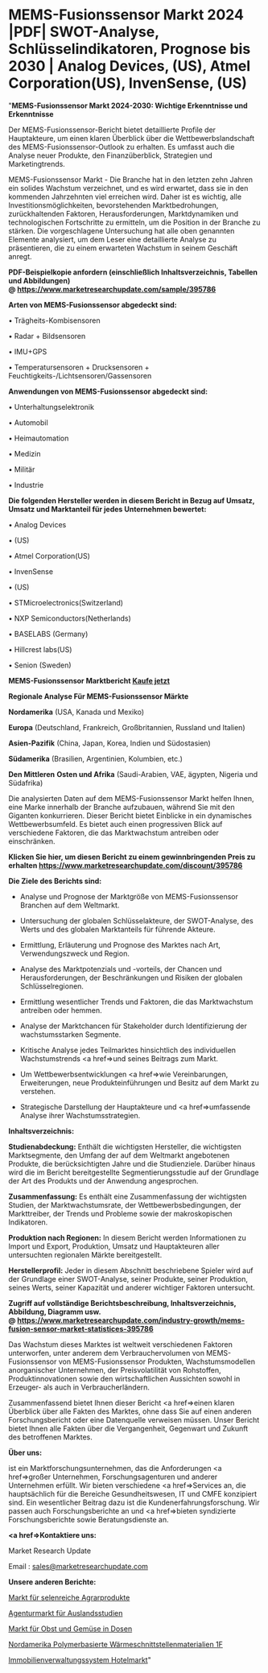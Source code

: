 # MEMS-Fusionssensor Markt 2024 |PDF| SWOT-Analyse, Schlüsselindikatoren, Prognose bis 2030 | Analog Devices, (US), Atmel Corporation(US), InvenSense, (US)

"<strong>MEMS-Fusionssensor Markt 2024-2030: Wichtige Erkenntnisse und Erkenntnisse</strong>

Der MEMS-Fusionssensor-Bericht bietet detaillierte Profile der Hauptakteure, um einen klaren Überblick über die Wettbewerbslandschaft des MEMS-Fusionssensor-Outlook zu erhalten. Es umfasst auch die Analyse neuer Produkte, den Finanzüberblick, Strategien und Marketingtrends.

MEMS-Fusionssensor Markt - Die Branche hat in den letzten zehn Jahren ein solides Wachstum verzeichnet, und es wird erwartet, dass sie in den kommenden Jahrzehnten viel erreichen wird. Daher ist es wichtig, alle Investitionsmöglichkeiten, bevorstehenden Marktbedrohungen, zurückhaltenden Faktoren, Herausforderungen, Marktdynamiken und technologischen Fortschritte zu ermitteln, um die Position in der Branche zu stärken. Die vorgeschlagene Untersuchung hat alle oben genannten Elemente analysiert, um dem Leser eine detaillierte Analyse zu präsentieren, die zu einem erwarteten Wachstum in seinem Geschäft anregt.

<strong><b>PDF-Beispielkopie anfordern (einschließlich Inhaltsverzeichnis, Tabellen und Abbildungen) @ </b></strong><strong><a href=https://www.marketresearchupdate.com/sample/395786><strong>https://www.marketresearchupdate.com/sample/395786</u></a></strong></strong>

<strong>Arten von MEMS-Fusionssensor abgedeckt sind:</strong>

• Trägheits-Kombisensoren

• Radar + Bildsensoren

• IMU+GPS

• Temperatursensoren + Drucksensoren + Feuchtigkeits-/Lichtsensoren/Gassensoren

<strong>Anwendungen von MEMS-Fusionssensor abgedeckt sind:</strong>

• Unterhaltungselektronik

• Automobil

• Heimautomation

• Medizin

• Militär

• Industrie

<strong>Die folgenden Hersteller werden in diesem Bericht in Bezug auf Umsatz, Umsatz und Marktanteil für jedes Unternehmen bewertet:</strong>

• Analog Devices

• (US)

• Atmel Corporation(US)

• InvenSense

• (US)

• STMicroelectronics(Switzerland)

• NXP Semiconductors(Netherlands)

• BASELABS (Germany)

• Hillcrest labs(US)

• Senion (Sweden)

<strong>MEMS-Fusionssensor Marktbericht <a href=https://www.marketresearchupdate.com/buynow/395786>Kaufe jetzt</a></strong>

<strong>Regionale Analyse Für MEMS-Fusionssensor Märkte</strong>

<strong>Nordamerika</strong> (USA, Kanada und Mexiko)

<strong>Europa</strong> (Deutschland, Frankreich, Großbritannien, Russland und Italien)

<strong>Asien-Pazifik</strong> (China, Japan, Korea, Indien und Südostasien)

<strong>Südamerika</strong> (Brasilien, Argentinien, Kolumbien, etc.)

<strong>Den Mittleren</strong> <strong>Osten und Afrika</strong> (Saudi-Arabien, VAE, ägypten, Nigeria und Südafrika)

Die analysierten Daten auf dem MEMS-Fusionssensor Markt helfen Ihnen, eine Marke innerhalb der Branche aufzubauen, während Sie mit den Giganten konkurrieren. Dieser Bericht bietet Einblicke in ein dynamisches Wettbewerbsumfeld. Es bietet auch einen progressiven Blick auf verschiedene Faktoren, die das Marktwachstum antreiben oder einschränken.

<strong>Klicken Sie hier, um diesen Bericht zu einem gewinnbringenden Preis zu erhalten
</strong><strong><a href=https://www.marketresearchupdate.com/discount/395786>https://www.marketresearchupdate.com/discount/395786</b></u></strong></a>

<strong>Die Ziele des Berichts sind:</strong>

- Analyse und Prognose der Marktgröße von MEMS-Fusionssensor Branchen auf dem Weltmarkt.

- Untersuchung der globalen Schlüsselakteure, der SWOT-Analyse, des Werts und des globalen Marktanteils für führende Akteure.

- Ermittlung, Erläuterung und Prognose des Marktes nach Art, Verwendungszweck und Region.

- Analyse des Marktpotenzials und -vorteils, der Chancen und Herausforderungen, der Beschränkungen und Risiken der globalen Schlüsselregionen.

- Ermittlung wesentlicher Trends und Faktoren, die das Marktwachstum antreiben oder hemmen.

- Analyse der Marktchancen für Stakeholder durch Identifizierung der wachstumsstarken Segmente.

- Kritische Analyse jedes Teilmarktes hinsichtlich des individuellen Wachstumstrends <a href=>und</a> seines Beitrags zum Markt.

- Um Wettbewerbsentwicklungen <a href=>wie</a> Vereinbarungen, Erweiterungen, neue Produkteinführungen und Besitz auf dem Markt zu verstehen.

- Strategische Darstellung der Hauptakteure und <a href=>umfas</a>sende Analyse ihrer Wachstumsstrategien.

<strong>Inhaltsverzeichnis:</strong>

<strong>Studienabdeckung:</strong> Enthält die wichtigsten Hersteller, die wichtigsten Marktsegmente, den Umfang der auf dem Weltmarkt angebotenen Produkte, die berücksichtigten Jahre und die Studienziele. Darüber hinaus wird die im Bericht bereitgestellte Segmentierungsstudie auf der Grundlage der Art des Produkts und der Anwendung angesprochen.

<strong>Zusammenfassung:</strong> Es enthält eine Zusammenfassung der wichtigsten Studien, der Marktwachstumsrate, der Wettbewerbsbedingungen, der Markttreiber, der Trends und Probleme sowie der makroskopischen Indikatoren.

<strong>Produktion nach Regionen:</strong> In diesem Bericht werden Informationen zu Import und Export, Produktion, Umsatz und Hauptakteuren aller untersuchten regionalen Märkte bereitgestellt.

<strong>Herstellerprofil:</strong> Jeder in diesem Abschnitt beschriebene Spieler wird auf der Grundlage einer SWOT-Analyse, seiner Produkte, seiner Produktion, seines Werts, seiner Kapazität und anderer wichtiger Faktoren untersucht.

<strong><b>Zugriff auf vollständige Berichtsbeschreibung, Inhaltsverzeichnis, Abbildung, Diagramm usw. @ </b></strong><strong><a href=https://www.marketresearchupdate.com/industry-growth/mems-fusion-sensor-market-statistices-395786>https://www.marketresearchupdate.com/industry-growth/mems-fusion-sensor-market-statistices-395786</a></strong>

Das Wachstum dieses Marktes ist weltweit verschiedenen Faktoren unterworfen, unter anderem dem Verbrauchervolumen von MEMS-Fusionssensor von MEMS-Fusionssensor Produkten, Wachstumsmodellen anorganischer Unternehmen, der Preisvolatilität von Rohstoffen, Produktinnovationen sowie den wirtschaftlichen Aussichten sowohl in Erzeuger- als auch in Verbraucherländern.

Zusammenfassend bietet Ihnen dieser Bericht <a href=>einen</a> klaren Überblick über alle Fakten des Marktes, ohne dass Sie auf einen anderen Forschungsbericht oder eine Datenquelle verweisen müssen. Unser Bericht bietet Ihnen alle Fakten über die Vergangenheit, Gegenwart und Zukunft des betroffenen Marktes.

<strong>Über uns:</strong>

 ist ein Marktforschungsunternehmen, das die Anforderungen <a href=>großer</a> Unternehmen, Forschungsagenturen und anderer Unternehmen erfüllt. Wir bieten verschiedene <a href=>Services</a> an, die hauptsächlich für die Bereiche Gesundheitswesen, IT und CMFE konzipiert sind. Ein wesentlicher Beitrag dazu ist die Kundenerfahrungsforschung. Wir passen auch Forschungsberichte an und <a href=>bieten</a> syndizierte Forschungsberichte sowie Beratungsdienste an.

<strong><a href=>Kontaktiere uns:</a></strong>

Market Research Update

Email : sales@marketresearchupdate.com

<strong>Unsere anderen Berichte:</strong>

<a href=https://www.linkedin.com/pulse/selenium-rich-agricultural-products-market>Markt für selenreiche Agrarprodukte</a>

<a href=https://www.linkedin.com/pulse/study-abroad-agency-market-size-emerging-trends>Agenturmarkt für Auslandsstudien</a>

<a href=https://www.linkedin.com/pulse/canned-fruits-vegetables-market-outlooks-2023>Markt für Obst und Gemüse in Dosen</a>

<a href=https://www.linkedin.com/pulse/north-america-polymer-based-thermal-interface-materials-1f>Nordamerika Polymerbasierte Wärmeschnittstellenmaterialien 1F</a>

<a href=https://www.linkedin.com/pulse/property-management-system-hotel-market-5j6af/>Immobilienverwaltungssystem Hotelmarkt</a>"

